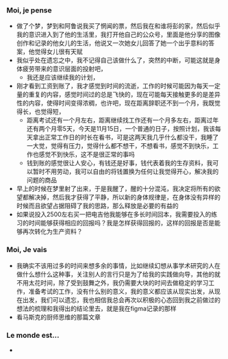 ### Moi, je pense
- 做了个梦，梦到和阿鲁说我买了惘闻的票，然后我在和谁将彭的家，然后似乎我的意识进入到了他的生活里，我打开他自己的公众号，里面是他分享的图像创作和记录的他女儿的生活，他说又一次她女儿回答了她一个出乎意料的答案，他觉得女儿很有天赋
- 我似乎处在遗忘之中，我不记得自己该做什么了，突然的中断，可能这就是身体疲劳带来的意识层面的投射吧，
	- 我还是应该继续我的计划，
- 刚才看到工资到账了，我才感觉到时间的流逝，工作的时候可能因为每天一定量的重复的内容，感觉时间过的总是飞快的，现在可能每天接触更多的是差异性的内容，使得时间变得浓稠，也许吧，现在距离辞职还不到一个月，我既觉得长，也觉得短，
	- 距离考试还有一个月左右，距离继续找工作还有一个月多左右，距离过年还有两个月零5天，今天是11月15日，一个普通的日子，按照计划，我该每天拿出正常工作日的时长在看书，可是这两天我几乎什么都没干，我睡了一大觉，觉得有压力，觉得什么都不想干，不想看书，感觉不到快乐，工作也感觉不到快乐，这不是很正常的事吗
	- 钱到账的感觉很让人安心，有钱还是好事，钱代表着我的生存资料，我可以暂时不用劳动，我可以自由的将钱置换为任何让我觉得开心，解决我的问题的商品
- 早上的时候在梦里射了出来，于是我醒了，醒的十分混沌，我决定将所有的欲望都解决掉，然后我才获得了平静，所以新的身体规律是，在身体没有异样的时候而且欲望占据阻碍了我的思路，那么释放是必要的有益的
- 如果说投入2500左右买一把电吉他我能够在多长时间回本，我需要投入的练习的时间能够获得相应的回报吗？我是怎样获得回报的，这样的回报是否是能够再次转化为生产资料？




### Moi, Je vais
- 我确实不该用过多的时间来想多余的事情，比如继续幻想从事学术研究的人在做什么想什么这种事，关注别人的言行只是为了给我的实践做向导，其他的就不用太花时间，除了受到鼓舞之外，我仍需要大块的时间去做稳定的学习工作，准备考试的工作，没有什么别的意义，我的意义都应该从现实出发，从现在出发，我们可以遗忘，我也相信我总会再次以积极的心态回到我之前做过的想法的梳理和我得出的结论里去，就是我在figma记录的那样
- 看马斯克的厨师思维的那篇文章




### Le monde est...
- 